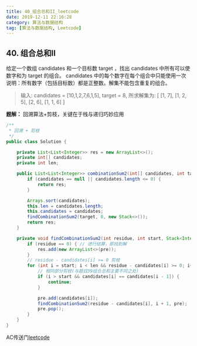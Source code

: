 ```yaml
---
title: 40_组合总和II_leetcode
date: 2019-12-11 22:16:28
category: 算法与数据结构
tag: [算法与数据结构, Leetcode]
---
```


## 40. 组合总和II

给定一个数组 candidates 和一个目标数 target ，找出 candidates 中所有可以使数字和为 target 的组合。
candidates 中的每个数字在每个组合中只能使用一次
说明：所有数字（包括目标数）都是正整数。解集不能包含重复的组合。 

>输入: candidates = [10,1,2,7,6,1,5], target = 8,
所求解集为:
[
  [1, 7],
  [1, 2, 5],
  [2, 6],
  [1, 1, 6]
]

**题解：** 回溯算法+剪枝，关键在于栈与递归巧妙应用

```java
/**
 * 回溯 + 剪枝
 */
public class Solution {

    private List<List<Integer>> res = new ArrayList<>();
    private int[] candidates;
    private int len;

    public List<List<Integer>> combinationSum2(int[] candidates, int target) {
        if (candidates == null || candidates.length <= 0) {
            return res;
        }

        Arrays.sort(candidates);
        this.len = candidates.length;
        this.candidates = candidates;
        findCombinationSum2(target, 0, new Stack<>());
        return res;
    }

    private void findCombinationSum2(int residue, int start, Stack<Integer> pre) {
        if (residue == 0) { // 进行结算，即找到解
            res.add(new ArrayList<>(pre));
        }
        // residue - candidates[i] >= 0 剪枝
        for (int i = start; i < len && residue - candidates[i] >= 0; i++) {
            // 相同部分剪枝(与题目39组合总和主要不同之处)
            if (i > start && candidates[i] == candidates[i - 1]) {
                continue;
            }

            pre.add(candidates[i]);
            findCombinationSum2(residue - candidates[i], i + 1, pre);
            pre.pop();
        }
    }
}
```

AC传送门[leetcode](https://leetcode-cn.com/problems/combination-sum-ii/)